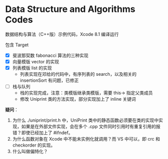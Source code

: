 # Data Structure and Algorithms Codes

数据结构与算法（C++版）示例代码，Xcode 8.1 编译运行

包含 Target

- [x] 斐波那契数 fabonacci 算法的三种实现
- [x] 向量模版 vector 的实现
- [x] 列表模版 list 的实现
    - 列表实现在邓给的代码中，有序列表的 search，以及相关的 insertionSort 有问题，已修正
- [ ] 栈与队列
    - 栈的实现完成，注意：类模版继承类模版，需要 this-> 指定父类成员
    - 修改 Uniprint 类的方法实现，部分实现加上了 inline 关键词

**疑问**：

1. 为什么 ./uniprint/print.h 中，UniPrint 类中的静态函数必须要在类的实现中实现，如果是在外部文件实现，会在多个 .cpp 文件同时引用时有重复引用的报错？即使已经加上了 #ifndef。
2. 为什么函数对象在 Xcode 中不能未实例化就调用？而 VS 中可以，即 crc 和 checkorder 的实现。
3. 什么叫做偏特化？
